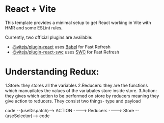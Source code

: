 # React + Vite

This template provides a minimal setup to get React working in Vite with HMR and some ESLint rules.

Currently, two official plugins are available:

- [@vitejs/plugin-react](https://github.com/vitejs/vite-plugin-react/blob/main/packages/plugin-react/README.md) uses [Babel](https://babeljs.io/) for Fast Refresh
- [@vitejs/plugin-react-swc](https://github.com/vitejs/vite-plugin-react-swc) uses [SWC](https://swc.rs/) for Fast Refresh

# Understanding Redux:
1.Store: they stores all the variables
2.Reducers: they are the functions which manupilates the values of the variabales store inside store.
3.Action: they gives which action to be performed on store by reducers meaning they give action to reducers. They consist two things- type and payload

code --(useDispatch)-->  ACTION  ---->  Reducers  ----> Store --(useSelector)--> code
